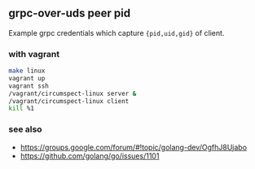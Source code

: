 ## grpc-over-uds peer pid

Example grpc credentials which capture `{pid,uid,gid}` of client.

### with vagrant

```sh
make linux
vagrant up
vagrant ssh
/vagrant/circumspect-linux server &
/vagrant/circumspect-linux client
kill %1
```

### see also

 * https://groups.google.com/forum/#!topic/golang-dev/OgfhJ8Ujabo
 * https://github.com/golang/go/issues/1101
